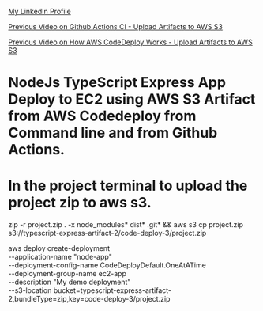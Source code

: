 [My LinkedIn Profile](https://www.linkedin.com/in/ajeesh-j-1170041b/)

[Previous Video on Github Actions CI - Upload Artifacts to AWS S3](https://www.youtube.com/watch?v=pYNAmdV07Ow)

[Previous Video on How AWS CodeDeploy Works - Upload Artifacts to AWS S3](https://www.youtube.com/watch?v=wc3NY5QL4IY)


# NodeJs TypeScript Express App Deploy to EC2 using AWS S3 Artifact from AWS Codedeploy from Command line and from Github Actions. 

# In the project terminal to upload the project zip to aws s3.
zip -r project.zip . -x node_modules\* dist\* .git\* && aws s3 cp project.zip s3://typescript-express-artifact-2/code-deploy-3/project.zip


aws deploy create-deployment \
              --application-name "node-app" \
              --deployment-config-name CodeDeployDefault.OneAtATime \
              --deployment-group-name ec2-app \
              --description "My demo deployment" \
              --s3-location bucket=typescript-express-artifact-2,bundleType=zip,key=code-deploy-3/project.zip